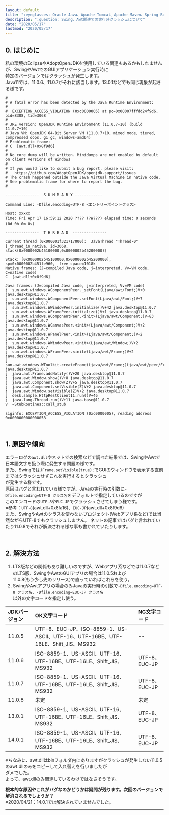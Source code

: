 ```yaml
---
layout: default
title: ":eyeglasses: Oracle Java、Apache Tomcat、Apache Maven、Spring Boot"
description: ":question: Swing、Awt関連での実行時クラッシュについて"
date: "2020/05/17"
lastmod: "2020/05/17"
---
```


## 0. はじめに

私の環境のEclipseやAdoptOpenJDKを使用している関連もあるかもしれませんが、SwingやAwtでのGUIアプリケーション実行時に  
特定のバージョンではクラッシュが発生します。  
Java11では、11.0.6、11.0.7がそれに該当します。13.0.1などでも同じ現象が起きる様です。  

    #
    # A fatal error has been detected by the Java Runtime Environment:
    #
    #  EXCEPTION_ACCESS_VIOLATION (0xc0000005) at pc=0x00007fffdd24f9d6, pid=8308, tid=3068
    #
    # JRE version: OpenJDK Runtime Environment (11.0.7+10) (build 11.0.7+10)
    # Java VM: OpenJDK 64-Bit Server VM (11.0.7+10, mixed mode, tiered, compressed oops, g1 gc, windows-amd64)
    # Problematic frame:
    # C  [awt.dll+0x8f9d6]
    #
    # No core dump will be written. Minidumps are not enabled by default on client versions of Windows
    #
    # If you would like to submit a bug report, please visit:
    #   https://github.com/AdoptOpenJDK/openjdk-support/issues
    # The crash happened outside the Java Virtual Machine in native code.
    # See problematic frame for where to report the bug.
    #

    ---------------  S U M M A R Y ------------

    Command Line: -Dfile.encoding=UTF-8 <エントリーポイントクラス>

    Host: xxxxx
    Time: Fri Apr 17 16:59:12 2020 ???? (?W???) elapsed time: 0 seconds (0d 0h 0m 0s)

    ---------------  T H R E A D  ---------------

    Current thread (0x000001f321717000):  JavaThread "Thread-0" [_thread_in_native, id=3068, stack(0x0000002b45100000,0x0000002b45200000)]

    Stack: [0x0000002b45100000,0x0000002b45200000],  sp=0x0000002b451fe960,  free space=1018k
    Native frames: (J=compiled Java code, j=interpreted, Vv=VM code, C=native code)
    C  [awt.dll+0x8f9d6]

    Java frames: (J=compiled Java code, j=interpreted, Vv=VM code)
    j  sun.awt.windows.WComponentPeer._setFont(Ljava/awt/Font;)V+0 java.desktop@11.0.7
    j  sun.awt.windows.WComponentPeer.setFont(Ljava/awt/Font;)V+7 java.desktop@11.0.7
    j  sun.awt.windows.WWindowPeer.initialize()V+42 java.desktop@11.0.7
    j  sun.awt.windows.WFramePeer.initialize()V+1 java.desktop@11.0.7
    j  sun.awt.windows.WComponentPeer.<init>(Ljava/awt/Component;)V+83 java.desktop@11.0.7
    j  sun.awt.windows.WCanvasPeer.<init>(Ljava/awt/Component;)V+2 java.desktop@11.0.7
    j  sun.awt.windows.WPanelPeer.<init>(Ljava/awt/Component;)V+2 java.desktop@11.0.7
    j  sun.awt.windows.WWindowPeer.<init>(Ljava/awt/Window;)V+2 java.desktop@11.0.7
    j  sun.awt.windows.WFramePeer.<init>(Ljava/awt/Frame;)V+2 java.desktop@11.0.7
    j  sun.awt.windows.WToolkit.createFrame(Ljava/awt/Frame;)Ljava/awt/peer/FramePeer;+5 java.desktop@11.0.7
    j  java.awt.Frame.addNotify()V+20 java.desktop@11.0.7
    j  java.awt.Window.show()V+8 java.desktop@11.0.7
    j  java.awt.Component.show(Z)V+5 java.desktop@11.0.7
    j  java.awt.Component.setVisible(Z)V+2 java.desktop@11.0.7
    j  java.awt.Window.setVisible(Z)V+2 java.desktop@11.0.7
    j  desk.sample.HttpRestClient11.run()V+46
    j  java.lang.Thread.run()V+11 java.base@11.0.7
    v  ~StubRoutines::call_stub

    siginfo: EXCEPTION_ACCESS_VIOLATION (0xc0000005), reading address 0x0000000000000058

<br />

## 1. 原因や傾向

エラーログの`awt.dll`やネットでの検索などで調べた結果では、SwingやAwtで日本語文字を扱う際に発生する問題の様です。  
また、Swingでは`JFrame.setVisible(true);`でGUIのウィンドウを表示する直前まではクラッシュせずこれを実行するとクラッシュ  
が発生する様です。  
原因はバグと言われている様ですが、Javaの実行時の引数に`-Dfile.encoding=UTF-8 クラス名`をデフォルトで指定しているのですが  
このエンコードの`UTF-8`や`EUC-JP`でクラッシュさせてしまう様です。  
※参考：`UTF-8`(awt.dll+0x8fa16)、`EUC-JP`(awt.dll+0x8f9d6)  
また、SwingやAwtのクラスを使わないプロジェクト(Webアプリ系など)では当然ながらUTF-8でもクラッシュしません。 
ネットの記事ではバグと言われていたり11.0.8でそれが解決される様な事も書かれていたりします。  

<br />

## 2. 解決方法

1.  LTS版などの関係もあり難しいのですが、Webアプリ系などでは11.0.7などのLTS版、SwingやAwtのGUIアプリの場合は11.0.5および  
    11.0.8(もう少し先のリリース)で直っていればこれらを使う。  
2.  SwingやAwtアプリの場合のみJavaの実行時の引数で`-Dfile.encoding=UTF-8 クラス名`、`-Dfile.encoding=EUC-JP クラス名`  
    以外の文字コードを指定し使う。  

| JDKバージョン | OK文字コード                                                                   | NG文字コード      |
| :------- | :------------------------------------------------------------------------ | :----------- |
| 11.0.5   | UTF-8、EUC-JP、ISO-8859-1、US-ASCII、UTF-16、UTF-16BE、UTF-16LE、Shift_JIS、MS932 | --           |
| 11.0.6   | ISO-8859-1、US-ASCII、UTF-16、UTF-16BE、UTF-16LE、Shift_JIS、MS932              | UTF-8、EUC-JP |
| 11.0.7   | ISO-8859-1、US-ASCII、UTF-16、UTF-16BE、UTF-16LE、Shift_JIS、MS932              | UTF-8、EUC-JP |
| 11.0.8   | 未定                                                                        | 未定           |
| 13.0.1   | ISO-8859-1、US-ASCII、UTF-16、UTF-16BE、UTF-16LE、Shift_JIS、MS932              | UTF-8、EUC-JP |
| 14.0.1   | ISO-8859-1、US-ASCII、UTF-16、UTF-16BE、UTF-16LE、Shift_JIS、MS932              | UTF-8、EUC-JP |

※ちなみに、awt.dllはbinフォルダ内にありますがクラッシュが発生しない11.0.5のawt.dllのみをコピーして入れ替えを行いましたが  
ダメでした。  
よって、awt.dllのみ関連しているわけではなさそうです。  

**根本的な原因やこれがバグなのかどうかは疑問が残ります。次回のバージョンで解消されるでしょうか？**  
※2020/04/21：14.0.1では解決されていませんでした。

* * *
